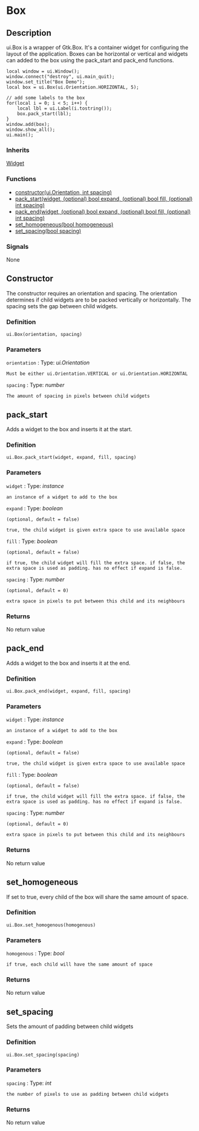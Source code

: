 # Box

## Description

ui.Box is a wrapper of Gtk.Box. It's a container widget for configuring the layout of the application. Boxes can be horizontal or vertical and widgets can added to the box using the pack_start and pack_end functions. 

```
local window = ui.Window();
window.connect("destroy", ui.main_quit);
window.set_title("Box Demo");
local box = ui.Box(ui.Orientation.HORIZONTAL, 5);

// add some labels to the box
for(local i = 0; i < 5; i++) { 
    local lbl = ui.Label(i.tostring());
    box.pack_start(lbl);
}
window.add(box);
window.show_all();
ui.main();

```

### Inherits

[Widget](widget.md)


### Functions 

* [constructor(ui.Orientation, int spacing)](#constructor)
* [pack_start(widget, (optional) bool expand, (optional) bool fill, (optional) int spacing)](#pack_start)
* [pack_end(widget, (optional) bool expand, (optional) bool fill, (optional) int spacing)](#pack_end)
* [set_homogeneous(bool homogeneous)](#set_homogenous)
* [set_spacing(bool spacing)](#set_spacing)


### Signals

None


## Constructor

The constructor requires an orientation and spacing. The orientation determines if child widgets are to be packed vertically or horizontally. The spacing sets the gap between child widgets. 

### Definition

`ui.Box(orientation, spacing)`

### Parameters

`orientation`
:   Type: *ui.Orientation*

    Must be either ui.Orientation.VERTICAL or ui.Orientation.HORIZONTAL

`spacing`
:   Type: *number*

    The amount of spacing in pixels between child widgets



## pack_start

Adds a widget to the box and inserts it at the start.

### Definition

`ui.Box.pack_start(widget, expand, fill, spacing)`

### Parameters

`widget`
:   Type: *instance*

    an instance of a widget to add to the box

`expand`
:   Type: *boolean*

    (optional, default = false) 

    true, the child widget is given extra space to use available space

`fill` 
:   Type: *boolean*

    (optional, default = false) 

    if true, the child widget will fill the extra space. if false, the extra space is used as padding. has no effect if expand is false.

`spacing`
:   Type: *number*

    (optional, default = 0) 

    extra space in pixels to put between this child and its neighbours

### Returns 

No return value

## pack_end

Adds a widget to the box and inserts it at the end.

### Definition

`ui.Box.pack_end(widget, expand, fill, spacing)`

### Parameters

`widget`
:   Type: *instance*

    an instance of a widget to add to the box

`expand`
:   Type: *boolean*

    (optional, default = false) 

    true, the child widget is given extra space to use available space

`fill` 
:   Type: *boolean*

    (optional, default = false) 

    if true, the child widget will fill the extra space. if false, the extra space is used as padding. has no effect if expand is false.

`spacing`
:   Type: *number*

    (optional, default = 0) 

    extra space in pixels to put between this child and its neighbours

### Returns 

No return value

## set_homogeneous

If set to true, every child of the box will share the same amount of space.

### Definition

`ui.Box.set_homogenous(homogenous)`

### Parameters

`homogenous`
:   Type: *bool*

    if true, each child will have the same amount of space

### Returns 

No return value

## set_spacing

Sets the amount of padding between child widgets

### Definition

`ui.Box.set_spacing(spacing)`

### Parameters

`spacing`
:   Type: *int*

    the number of pixels to use as padding between child widgets

### Returns 

No return value






